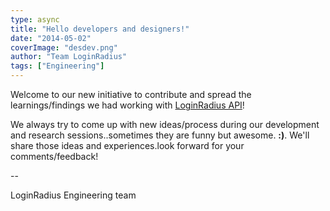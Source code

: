 ```yaml
---
type: async
title: "Hello developers and designers!"
date: "2014-05-02"
coverImage: "desdev.png"
author: "Team LoginRadius"
tags: ["Engineering"]
---
```


Welcome to our new initiative to contribute and spread the learnings/findings we had working with [LoginRadius API](https://docs.loginradius.com/api)!

We always try to come up with new ideas/process during our development and research sessions..sometimes they are funny but awesome. **:)**. We'll share those ideas and experiences.look forward for your comments/feedback!

\--

LoginRadius Engineering team
